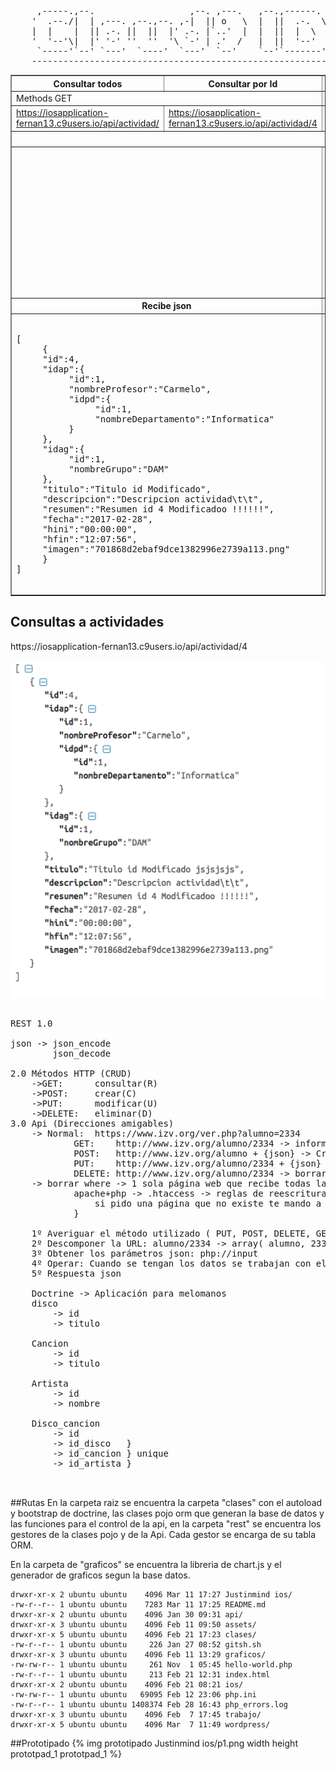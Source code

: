 <pre>
     ,-----.,--.                  ,--. ,---.   ,--.,------.  ,------.
    '  .--./|  | ,---. ,--.,--. ,-|  || o   \  |  ||  .-.  \ |  .---'
    |  |    |  || .-. ||  ||  |' .-. |`..'  |  |  ||  |  \  :|  `--, 
    '  '--'\|  |' '-' ''  ''  '\ `-' | .'  /   |  ||  '--'  /|  `---.
     `-----'`--' `---'  `----'  `---'  `--'    `--'`-------' `------'
    ----------------------------------------------------------------- 
</pre>

<table border="1">
    <tbody><tr>
        <th>Consultar todos</th>
        <th>Consultar por Id</th>
        <th>Insertar</th>
        <th>Actualizar</th>
        <th>Borrar por id</th>
        <th>Borrar conjunto</th>
    </tr>
    <tr>
        <td colspan="2">Methods GET</td>
        <td>Methods POST</td>
        <td>Methods PUT</td>
        <td colspan="2">Methods DELETE</td>
    </tr>
    <tr>
        <td><a href="https://iosapplication-fernan13.c9users.io/api/actividad/">https://iosapplication-fernan13.c9users.io/api/actividad/</a></td>
        <td><a href="https://iosapplication-fernan13.c9users.io/api/actividad/4">https://iosapplication-fernan13.c9users.io/api/actividad/4</a></td>
        <td><a href="https://iosapplication-fernan13.c9users.io/api/actividad/">https://iosapplication-fernan13.c9users.io/api/actividad/</a></td>
        <td><a href="https://iosapplication-fernan13.c9users.io/api/actividad/3">https://iosapplication-fernan13.c9users.io/api/actividad/3</a></td>
        <td><a href="https://iosapplication-fernan13.c9users.io/api/actividad/3">https://iosapplication-fernan13.c9users.io/api/actividad/3</a></td>
        <td><a href="https://iosapplication-fernan13.c9users.io/api/actividad/">https://iosapplication-fernan13.c9users.io/api/actividad/</a></td>
    </tr>
    <tr>
        <th colspan="5">Enviar json</th>
        <th>Enviar conjunto de id por json</th>
    </tr>
    <tr>
        <td colspan="2"> </td>
        <td>
            <pre>               
{
    "idap":3,
    "idag":2,
    "descripcion":"Lorem ipsum dolor sit amet, lorem, at.",
    "resumen":"Lorem ipsum dolor sit amet.",
    "fecha":"2017-01-26 00:00:00",
    "hini":"1970-01-01 00:03:01",
    "hfin":"1970-01-01 00:04:02"
}
            </pre>
        </td>
        <td>
            <pre>               
{
    "idap":3,
    "idag":2,
    "descripcion":"Lorem ipsum dolor sit amet, consectetur adipiscing elit.",
    "resumen":"Lorem ipsum dolor sit amet.",
    "fecha":"2017-01-26 00:00:00",
    "hini":"1970-01-01 00:03:01",
    "hfin":"1970-01-01 00:04:02"
}
          </pre>
        </td>
        <td>
            <pre>               
{
    "id":3
}
            </pre>
        </td>
        <td>
            <pre>          
[
     {
          "id":3
     },
     {
          "id":4
     },
     {
          "id":6
     }
]
            </pre>
        </td>
    </tr>
    <tr>
        <th colspan="2">Recibe json</th>
        <th colspan="4">Recibe confirmación</th>
    </tr>
    <tr>
        <td colspan="2">
            <pre>        
[
     {
     "id":4,
     "idap":{
          "id":1,
          "nombreProfesor":"Carmelo",
          "idpd":{
               "id":1,
               "nombreDepartamento":"Informatica"
          }
     },
     "idag":{
          "id":1,
          "nombreGrupo":"DAM"
     },
     "titulo":"Titulo id Modificado",
     "descripcion":"Descripcion actividad\t\t",
     "resumen":"Resumen id 4 Modificadoo !!!!!!",
     "fecha":"2017-02-28",
     "hini":"00:00:00",
     "hfin":"12:07:56",
     "imagen":"701868d2ebaf9dce1382996e2739a113.png"
     }
]
          </pre>
        </td>
        <td>
            <p>Codigos de respuesta HTTP: 200 ok</p> 
            <pre>        
{
  "response": "ok"
}
            </pre>
            <p>Para elementos no encontrados</p>
            <p>Codigos de respuesta HTTP: 404 Not found</p>
            <pre>
{
  "response": "error"    
}
            </pre>
        </td>
        <td>      
            <p>Codigos de respuesta HTTP: 201 Created</p> 
            <pre>
{
     "response": "ok"
}
            </pre>
            <p>No se ha podido actualizar</p>
            <p>Codigos de respuesta HTTP: 304 Not Modified</p>
            <pre>
{
   "response": "error"    
}
            </pre>
        </td>
        <td colspan="2">        
            <p>Codigos de respuesta HTTP: 200 Bad Request</p>
            <pre>
{
     "response": "ok"
}
            </pre>
            <p>Codigos de respuesta HTTP: 400 Bad Request</p>
            <pre>
{
   "response": "error"    
}
            </pre>
        </td>
    </tr>
</tbody>
</table>






## Consultas a actividades
<p>https://iosapplication-fernan13.c9users.io/api/actividad/4</p>
<img src="/assets/Actividades.png" alt="">

<pre>

REST 1.0

json -> json_encode
        json_decode

2.0 Métodos HTTP (CRUD)
    ->GET:      consultar(R)
    ->POST:	    crear(C)
    ->PUT:	    modificar(U)
    ->DELETE:   eliminar(D) 
3.0 Api (Direcciones amigables)
    -> Normal:  https://www.izv.org/ver.php?alumno=2334
            GET:    http://www.izv.org/alumno/2334 -> informacion del alumno 2334
            POST:	http://www.izv.org/alumno + {json} -> Crear alumno
            PUT:	http://www.izv.org/alumno/2334 + {json} -> Modificar alumno
            DELETE: http://www.izv.org/alumno/2334 -> borrar http://www.izv.org/alumno + {json}
    -> borrar where -> 1 sola página web que recibe todas las peticiones
            apache+php -> .htaccess -> reglas de reescritura {
                si pido una página que no existe te mando a una página concreta
            }

    1º Averiguar el método utilizado ( PUT, POST, DELETE, GET ) $_SERVER['REQUEST_METHOD']
    2º Descomponer la URL: alumno/2334 -> array( alumno, 2334 )
    3º Obtener los parámetros json: php://input
    4º Operar: Cuando se tengan los datos se trabajan con ellos
    5º Respuesta json
    
    Doctrine -> Aplicación para melomanos
    disco 
        -> id 
        -> titulo
          
    Cancion 
        -> id
        -> titulo
    
    Artista
        -> id 
        -> nombre
    
    Disco_cancion
        -> id
        -> id_disco   }
        -> id_cancion } unique 
        -> id_artista }
        
 
</pre>

##Rutas
En la carpeta raiz se encuentra la carpeta "clases" con el autoload y bootstrap de doctrine,
las clases pojo orm que generan la base de datos y las funciones para el control de la api,
en la carpeta "rest" se encuentra los gestores de la clases pojo y de la Api.
Cada gestor se encarga de su tabla ORM. 

En la carpeta de "graficos" se encuentra la libreria de chart.js y el generador de graficos segun 
la base datos.
```
drwxr-xr-x 2 ubuntu ubuntu    4096 Mar 11 17:27 Justinmind ios/
-rw-r--r-- 1 ubuntu ubuntu    7283 Mar 11 17:25 README.md
drwxr-xr-x 2 ubuntu ubuntu    4096 Jan 30 09:31 api/
drwxr-xr-x 3 ubuntu ubuntu    4096 Feb 11 09:50 assets/
drwxr-xr-x 5 ubuntu ubuntu    4096 Feb 21 17:23 clases/
-rw-r--r-- 1 ubuntu ubuntu     226 Jan 27 08:52 gitsh.sh
drwxr-xr-x 3 ubuntu ubuntu    4096 Feb 11 13:29 graficos/
-rw-rw-r-- 1 ubuntu ubuntu     261 Nov  1 05:45 hello-world.php
-rw-r--r-- 1 ubuntu ubuntu     213 Feb 21 12:31 index.html
drwxr-xr-x 2 ubuntu ubuntu    4096 Feb 21 08:21 ios/
-rw-rw-r-- 1 ubuntu ubuntu   69095 Feb 12 23:06 php.ini
-rw-r--r-- 1 ubuntu ubuntu 1408374 Feb 28 16:43 php_errors.log
drwxr-xr-x 3 ubuntu ubuntu    4096 Feb  7 17:45 trabajo/
drwxr-xr-x 5 ubuntu ubuntu    4096 Mar  7 11:49 wordpress/
```

##Prototipado
{% img prototipado  Justinmind ios/p1.png width height prototpad_1 prototpad_1 %}